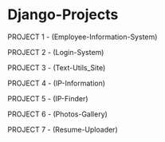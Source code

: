 # Django-Projects
PROJECT 1 - (Employee-Information-System)

PROJECT 2 - (Login-System)

PROJECT 3 - (Text-Utils_Site)

PROJECT 4 - (IP-Information)

PROJECT 5 - (IP-Finder)

PROJECT 6 - (Photos-Gallery)

PROJECT 7 - (Resume-Uploader)

